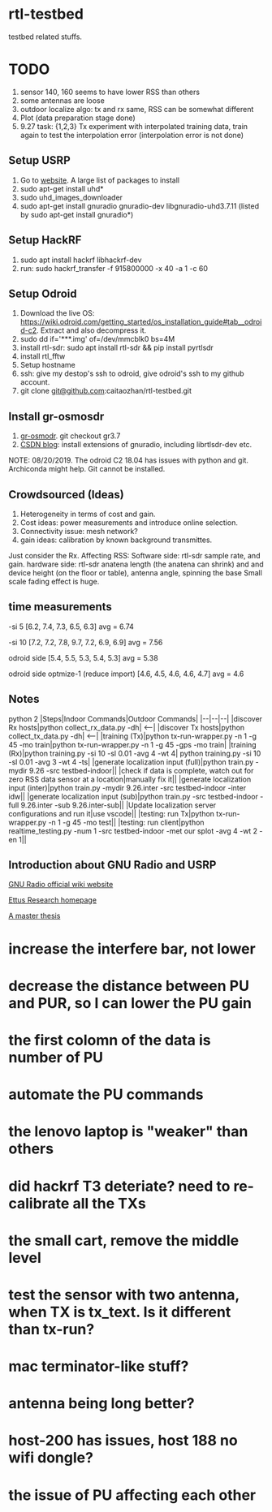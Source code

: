 # rtl-testbed
testbed related stuffs.

# TODO
1. sensor 140, 160 seems to have lower RSS than others
2. some antennas are loose
3. outdoor localize algo: tx and rx same, RSS can be somewhat different
2. Plot (data preparation stage done)
3. 9.27 task: {1,2,3} Tx experiment with interpolated training data, train again to test the interpolation error (interpolation error is not done)


## Setup USRP
1) Go to [website](https://kb.ettus.com/Building_and_Installing_the_USRP_Open-Source_Toolchain_(UHD_and_GNU_Radio)_on_Linux). A large list of packages to install
2) sudo apt-get install uhd*
3) sudo uhd_images_downloader
4) sudo apt-get install gnuradio gnuradio-dev libgnuradio-uhd3.7.11 (listed by sudo apt-get install gnuradio*)

## Setup HackRF
1) sudo apt install hackrf libhackrf-dev
2) run: sudo hackrf_transfer -f 915800000  -x 40  -a 1 -c 60

## Setup Odroid
1) Download the live OS: https://wiki.odroid.com/getting_started/os_installation_guide#tab__odroid-c2. Extract and also decompress it.
2) sudo dd if='***.img' of=/dev/mmcblk0 bs=4M
3) install rtl-sdr: sudo apt install rtl-sdr && pip install pyrtlsdr
4) install rtl_fftw
5) Setup hostname
6) ssh: give my destop's ssh to odroid, give odroid's ssh to my github account.
7) git clone git@github.com:caitaozhan/rtl-testbed.git

## Install gr-osmosdr
1) [gr-osmodr](https://osmocom.org/projects/gr-osmosdr/wiki/GrOsmoSDR). git checkout gr3.7
2) [CSDN blog](https://blog.csdn.net/sinat_38431275/article/details/77367773): install extensions of gnuradio, including librtlsdr-dev etc.

NOTE: 08/20/2019. The odroid C2 18.04 has issues with python and git. Archiconda might help. Git cannot be installed.

## Crowdsourced (Ideas)
1) Heterogeneity in terms of cost and gain.
2) Cost ideas: power measurements and introduce online selection.
3) Connectivity issue: mesh network?
4) gain ideas: calibration by known background transmittes.


Just consider the Rx. Affecting RSS:
Software side: rtl-sdr sample rate, and gain.
hardware side: rtl-sdr anatena length (the anatena can shrink) and and device height (on the floor or table), antenna angle, spinning the base
Small scale fading effect is huge.


## time measurements

-si 5
[6.2, 7.4, 7.3, 6.5, 6.3]              avg = 6.74

-si 10
[7.2, 7.2, 7.8, 9.7, 7.2, 6.9, 6.9]    avg = 7.56

odroid side
[5.4, 5.5, 5.3, 5.4, 5.3]              avg = 5.38

odroid side optmize-1 (reduce import)
[4.6, 4.5, 4.6, 4.6, 4.7]              avg = 4.6


## Notes
python 2
|Steps|Indoor Commands|Outdoor Commands|
|--|--|--|
|discover Rx hosts|python collect_rx_data.py -dh| <--|
|discover Tx hosts|python collect_tx_data.py -dh| <--|
|training (Tx)|python tx-run-wrapper.py -n 1 -g 45 -mo train|python tx-run-wrapper.py -n 1 -g 45 -gps -mo train|
|training (Rx)|python training.py -si 10 -sl 0.01 -avg 4 -wt 4| python training.py -si 10 -sl 0.01 -avg 3 -wt 4 -ts|
|generate localization input (full)|python train.py -mydir 9.26 -src testbed-indoor||
|check if data is complete, watch out for zero RSS data sensor at a location|manually fix it||
|generate localization input (inter)|python train.py -mydir 9.26.inter -src testbed-indoor -inter idw||
|generate localization input (sub)|python train.py -src testbed-indoor -full 9.26.inter -sub 9.26.inter-sub||
|Update localization server configurations and run it|use vscode||
|testing: run Tx|python tx-run-wrapper.py -n 1 -g 45 -mo test||
|testing: run client|python realtime_testing.py -num 1 -src testbed-indoor -met our splot -avg 4 -wt 2 -en 1||

## Introduction about GNU Radio and USRP
[GNU Radio official wiki website](https://wiki.gnuradio.org/index.php/Main_Page)

[Ettus Research homepage](https://kb.ettus.com/Knowledge_Base)

[A master thesis](http://oa.upm.es/21618/1/TESIS_MASTER_LEI_ZHANG.pdf)


# increase the interfere bar, not lower
# decrease the distance between PU and PUR, so I can lower the PU gain

# the first colomn of the data is number of PU
# automate the PU commands
# the lenovo laptop is "weaker" than others

# did hackrf T3 deteriate? need to re-calibrate all the TXs
# the small cart, remove the middle level
# test the sensor with two antenna, when TX is tx_text. Is it different than tx-run?
# mac terminator-like stuff?
# antenna being long better?

# host-200 has issues, host 188 no wifi dongle?
# the issue of PU affecting each other
